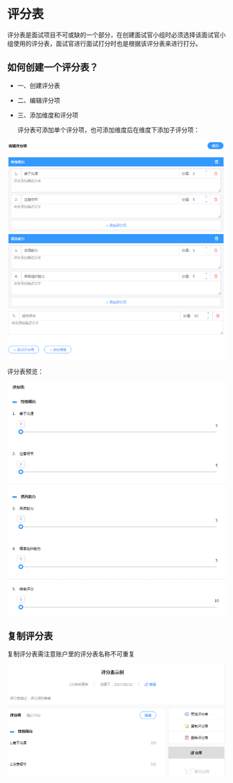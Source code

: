 # 评分表

评分表是面试项目不可或缺的一个部分，在创建面试官小组时必须选择该面试官小组使用的评分表，面试官进行面试打分时也是根据该评分表来进行打分。

## 如何创建一个评分表？ ##

* 一、创建评分表

* 二、编辑评分项

* 三、添加维度和评分项

    评分表可添加单个评分项，也可添加维度后在维度下添加子评分项：

![PNG](image/f1-1.png)

   评分表预览：

![PNG](image/f1-2.png)

## 复制评分表 ##

复制评分表需注意账户里的评分表名称不可重复

![PNG](image/f1-3.png)